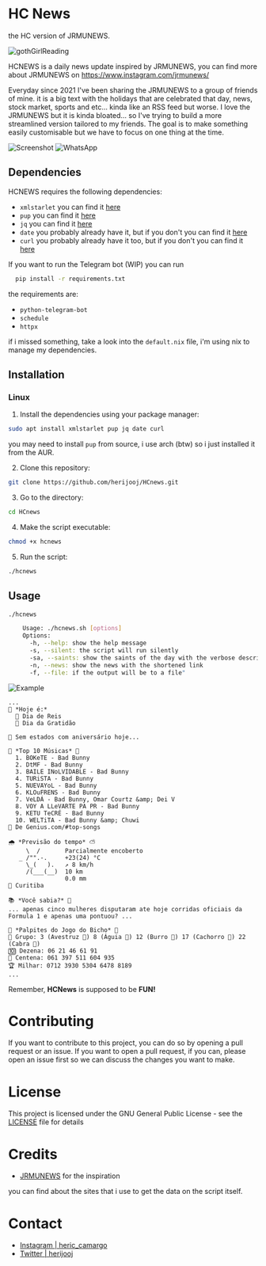 # HC News
the HC version of JRMUNEWS.

![gothGirlReading](./scr/gothGirlReading.jpg)

HCNEWS is a daily news update inspired by JRMUNEWS, you can find more about JRMUNEWS on https://www.instagram.com/jrmunews/

Everyday since 2021 I've been sharing the JRMUNEWS to a group of friends of mine. it is a big text with the holidays that are celebrated that day, news, stock market, sports and etc... kinda like an RSS feed but worse. I love the JRMUNEWS but it is kinda bloated... so I've trying to build a more streamlined version tailored to my friends. The goal is to make something easily customisable but we have to focus on one thing at the time.


![Screenshot](./scr/Screenshot.png)
![WhatsApp](./scr/zap.png)

## Dependencies

HCNEWS requires the following dependencies:

- `xmlstarlet` you can find it [here](https://xmlstar.sourceforge.net/)
- `pup` you can find it [here](https://github.com/ericchiang/pup)
- `jq` you can find it [here](https://github.com/stedolan/jq)
- `date` you probably already have it, but if you don't you can find it [here](https://www.gnu.org/software/coreutils/manual/html_node/date-invocation.html)
- `curl` you probably already have it too, but if you don't you can find it [here](https://curl.se/)

If you want to run the Telegram bot (WIP) you can run 
```sh
  pip install -r requirements.txt
``` 

the requirements are:
- `python-telegram-bot` 
- `schedule`
- `httpx`

if i missed something, take a look into the `default.nix` file, i'm using nix to manage my dependencies.

## Installation

### Linux
1. Install the dependencies using your package manager:
```sh
sudo apt install xmlstarlet pup jq date curl 
```
you may need to install `pup` from source, i use arch (btw) so i just installed it from the AUR.

2. Clone this repository:
```sh
git clone https://github.com/herijooj/HCnews.git
```
3. Go to the directory:
```sh
cd HCnews
```
4. Make the script executable:
```sh
chmod +x hcnews
```
5. Run the script:
```sh
./hcnews
```

## Usage
```sh
./hcnews
```
```sh
    Usage: ./hcnews.sh [options]
    Options:
      -h, --help: show the help message
      -s, --silent: the script will run silently
      -sa, --saints: show the saints of the day with the verbose description
      -n, --news: show the news with the shortened link
      -f, --file: if the output will be to a file"
```
![Example](./scr/example.png)

```plaintext
...
📅 *Hoje é:*
  👑 Dia de Reis
  🙏 Dia da Gratidão

📅 Sem estados com aniversário hoje...

🎵 *Top 10 Músicas* 🎵
  1. BOKeTE - Bad Bunny
  2. DtMF - Bad Bunny
  3. BAILE INoLVIDABLE - Bad Bunny
  4. TURiSTA - Bad Bunny
  5. NUEVAYoL - Bad Bunny
  6. KLOuFRENS - Bad Bunny
  7. VeLDÁ - Bad Bunny, Omar Courtz &amp; Dei V
  8. VOY A LLeVARTE PA PR - Bad Bunny
  9. KETU TeCRÉ - Bad Bunny
  10. WELTiTA - Bad Bunny &amp; Chuwi
📌 De Genius.com/#top-songs

🌧️ *Previsão do tempo* ⛅
     \  /       Parcialmente encoberto
   _ /"".-.     +23(24) °C     
     \_(   ).   ↗ 8 km/h       
     /(___(__)  10 km          
                0.0 mm         
📌 Curitiba

📚 *Você sabia?* 🤔
... apenas cinco mulheres disputaram ate hoje corridas oficiais da Formula 1 e apenas uma pontuou? ...

🎲 *Palpites do Jogo do Bicho* 🐾
🔢 Grupo: 3 (Avestruz 🦩) 8 (Águia 🦅) 12 (Burro 🐴) 17 (Cachorro 🐶) 22 (Cabra 🐐) 
🔟 Dezena: 06 21 46 61 91
💯 Centena: 061 397 511 604 935
🏆 Milhar: 0712 3930 5304 6478 8189
...
```

Remember, **HCNews** is supposed to be **FUN!**

# Contributing
If you want to contribute to this project, you can do so by opening a pull request or an issue. If you want to open a pull request, if you can, please open an issue first so we can discuss the changes you want to make.

# License
This project is licensed under the GNU General Public License - see the [LICENSE](LICENSE) file for details

# Credits
- [JRMUNEWS](https://www.instagram.com/jrmunews/) for the inspiration

you can find about the sites that i use to get the data on the script itself.

# Contact
- [Instagram | heric_camargo](https://www.instagram.com/heric_camargo/)
- [Twitter | herijooj](https://twitter.com/herijooj)
